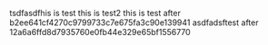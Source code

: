 tsdfasdfhis is test
this is test2
this is test after b2ee641cf4270c9799733c7e675fa3c90e139941
asdfadsftest after 12a6a6ffd8d7935760e0fb44e329e65bf1556770
